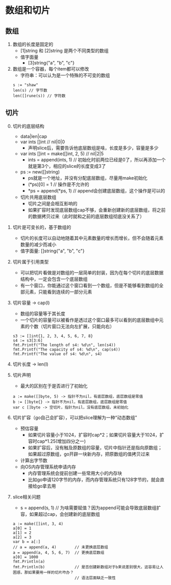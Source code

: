 # 数组和切片
## 数组
1. 数组的长度是固定的
    * [1]string 和 [2]string 是两个不同类型的数组
    * 值字面量
        * [3]string{"a", "b", "c"}
2. 数组是一个容器，每个item都可以修改
    * 字符串：可以认为是一个特殊的不可变的数组
    ```
    s := "shaw"
    len(s) // 字节数
    len([]rune(s)) // 字符数
    ```

## 切片
0. 切片的底层结构
    * data|len|cap
    * var ints []int // nil|0|0
        * 声明slice后，需要告诉他底层数组是啥，长度是多少，容量是多少
    * var ints []int = make([]int, 2, 5) // nil|2|5
        * ints = append(ints, 1) // 初始化时前两位已经是0了，所以再添加一个就是第3个，相应的slice的长度变成3了
    * ps := new([]string)
        * ps就是一个地址，并没有分配底层数组，尽量用make初始化
        * (*ps)[0] = 1     // 操作是不允许的
        * \*ps = append(*ps, 1)   // append会创建底层数组，这个操作是可以的
    * 切片共用底层数组
        * 切片之间是会相互影响的
        * 如果扩容时发现底层数组cap不够，会重新创建新的底层数组，将之前的数据拷贝过来（此时就和之前的底层数组彻底没关系了）
1. 切片是可变长的，基于数组的
    * 切片的长度可以自动地随着其中元素数量的增长而增长，但不会随着元素数量的减少而减小
    * 值字面量: []string{"a", "b", "c"}
2. 切片属于引用类型
    * 可以把切片看做是对数组的一层简单的封装，因为在每个切片的底层数据结构中，一定会包含一个底层数组
    * 有一个窗口，你能通过这个窗口看到一个数组，但是不能够看到数组的全部元素，只能看到连续的一部分元素
3. 切片容量 -> cap(l)
    * 数组的容量等于其长度
    * 一个切片的容量可以被看作是透过这个窗口最多可以看到的底层数组中元素的个数（切片窗口无法向左扩展，只能向右）
    ```
    s3 := []int{1, 2, 3, 4, 5, 6, 7, 8}
    s4 := s3[3:6]
    fmt.Printf("The length of s4: %d\n", len(s4))
    fmt.Printf("The capacity of s4: %d\n", cap(s4))
    fmt.Printf("The value of s4: %d\n", s4)
    ```
4. 切片长度 -> len(l)
5. 切片声明
    * 最大的区别在于是否进行了初始化
    ```
    a := make([]byte, 5) -> 指针不为nil，有底层数组，底层数组是零值
    b := []byte{} -> 指针不为nil，有底层数组，底层数组是零值
    var c []byte -> 空切片，指针为nil，没有底层数组，未初始化
    ```
6. 切片扩容（go自己会扩容），可以把slice理解为一种“动态数组”
    * 预估容量
        * 如果切片容量小于1024，扩容时cap\*2；如果切片容量大于1024，扩容时cap\*1.25(增加四分之一)
        * 如果扩容后，没有触及原数组的容量，切片中指针还是指向原数组；如果超过原数组，go开辟一块新内存，把原数组的值拷贝过来
    * 计算出字节数
    * 向OS内存管理系统申请内存
        * 内存管理系统会提前创建一些常用大小的内存块
        * 比如go申请120字节的内存，而内存管理系统只有128字节的，就会直接给go拿去用

7. slice相关问题
    * s = append(s, 1)   // 为啥需要赋值？因为append可能会导致底层数组扩容，如果超过cap，会创建新的底层数组
    ```
    a := make([]int, 3, 4)
	a[0] = 1
	a[1] = 2
	a[2] = 3
	var b = a[:]
	// a = append(a, 4)        // 未更换底层数组
	a = append(a, 4, 5, 6, 7)  // 更换底层数组
	a[0] = 1000
	fmt.Println(a)
	fmt.Println(b)             // 是否创建新数组对于b来说差别很大，这容易让人困惑，那如果要用一样的切片咋办？
                               // 语法层面缺乏一致性
    ```

